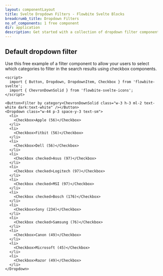 ```yaml
---
layout: componentLayout
title: Svelte Dropdown Filters - Flowbite Svelte Blocks
breadcrumb_title: Dropdown Filters
no_of_components: 1 free component
dir: application
description: Get started with a collection of dropdown filter components to allow users to query through search results by filtering categories, date ranges, keywords, and more.
---
```


## Default dropdown filter

Use this free example of a filter component to allow your users to select which categories to filter in the search results using checkbox components.

```svelte example class="flex justify-center items-start h-[32rem]"
<script>
  import { Button, Dropdown, DropdownItem, Checkbox } from 'flowbite-svelte';
  import { ChevronDownSolid } from 'flowbite-svelte-icons';
</script>

<Button>Filter by category<ChevronDownSolid class="w-3 h-3 ml-2 text-white dark:text-white" /></Button>
<Dropdown class="w-44 p-3 space-y-3 text-sm">
  <li>
    <Checkbox>Apple (56)</Checkbox>
  </li>
  <li>
    <Checkbox>Fitbit (56)</Checkbox>
  </li>
  <li>
    <Checkbox>Dell (56)</Checkbox>
  </li>
  <li>
    <Checkbox checked>Asus (97)</Checkbox>
  </li>
  <li>
    <Checkbox checked>Logitech (97)</Checkbox>
  </li>
  <li>
    <Checkbox checked>MSI (97)</Checkbox>
  </li>
  <li>
    <Checkbox checked>Bosch (176)</Checkbox>
  </li>
  <li>
    <Checkbox>Sony (234)</Checkbox>
  </li>
  <li>
    <Checkbox checked>Samsung (76)</Checkbox>
  </li>
  <li>
    <Checkbox>Canon (49)</Checkbox>
  </li>
  <li>
    <Checkbox>Microsoft (45)</Checkbox>
  </li>
  <li>
    <Checkbox>Razor (49)</Checkbox>
  </li>
</Dropdown>
```

